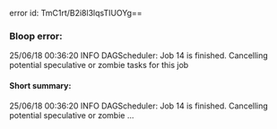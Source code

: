 error id: TmC1rt/B2i8l3lqsTIUOYg==
### Bloop error:

25/06/18 00:36:20 INFO DAGScheduler: Job 14 is finished. Cancelling potential speculative or zombie tasks for this job
#### Short summary: 

25/06/18 00:36:20 INFO DAGScheduler: Job 14 is finished. Cancelling potential speculative or zombie ...